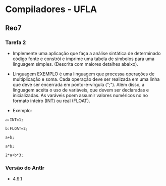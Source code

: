 # Compiladores - UFLA
## Reo7 
### Tarefa 2
- Implemente uma aplicação que faça a análise sintática de determinado código fonte e constrói e imprime uma tabela de símbolos para uma linguagem simples.  (Descrita com maiores detalhes abaixo).
- Linguagem EXEMPLO é uma linguagem que processa operações de multiplicação e soma. Cada operação deve ser realizada em uma linha que deve ser encerrada em ponto-e-vírgula (";"). Além disso, a linguagem aceita o uso de variáveis, que devem ser declaradas e inicializadas. As varáveis poem assumir valores numéricos no no formato inteiro (INT) ou real (FLOAT). 

- Exemplo: 


```
a:INT=1;

b:FLOAT=2;

a+b;

a*b;

2*a+b*3;
```
### Versão do Antlr
- 4.9.1
